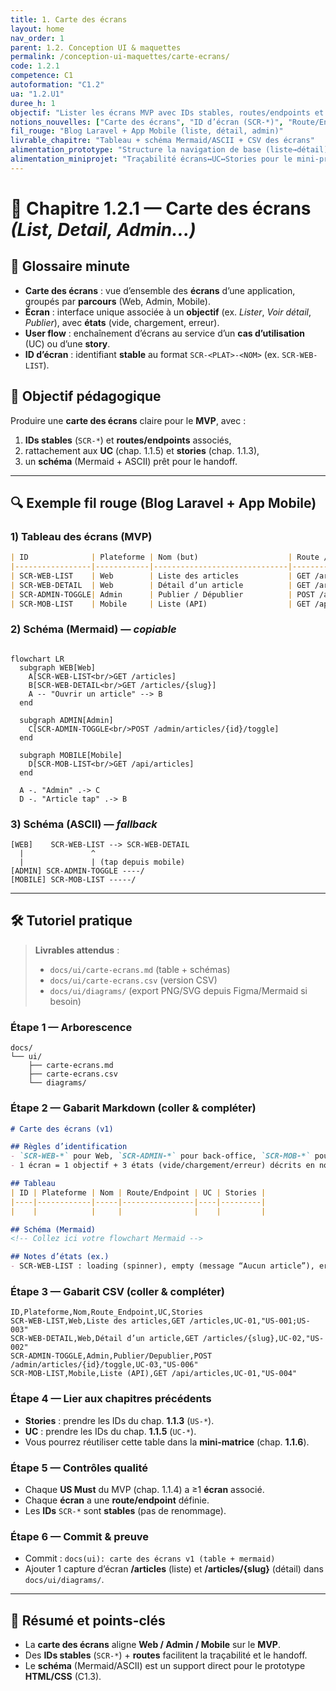 ```yaml
---
title: 1. Carte des écrans
layout: home
nav_order: 1
parent: 1.2. Conception UI & maquettes
permalink: /conception-ui-maquettes/carte-ecrans/
code: 1.2.1
competence: C1
autoformation: "C1.2"
ua: "1.2.U1"
duree_h: 1
objectif: "Lister les écrans MVP avec IDs stables, routes/endpoints et liens UC/Stories."
notions_nouvelles: ["Carte des écrans", "ID d’écran (SCR-*)", "Route/Endpoint"]
fil_rouge: "Blog Laravel + App Mobile (liste, détail, admin)"
livrable_chapitre: "Tableau + schéma Mermaid/ASCII + CSV des écrans"
alimentation_prototype: "Structure la navigation de base (liste→détail) du prototype N2"
alimentation_miniprojet: "Traçabilité écrans↔UC↔Stories pour le mini-projet N3"
---
```



# 📘 Chapitre 1.2.1 — Carte des écrans *(List, Detail, Admin…)*

## 📒 Glossaire minute
- **Carte des écrans** : vue d’ensemble des **écrans** d’une application, groupés par **parcours** (Web, Admin, Mobile).
- **Écran** : interface unique associée à un **objectif** (ex. *Lister*, *Voir détail*, *Publier*), avec **états** (vide, chargement, erreur).
- **User flow** : enchaînement d’écrans au service d’un **cas d’utilisation** (UC) ou d’une **story**.
- **ID d’écran** : identifiant **stable** au format `SCR-<PLAT>-<NOM>` (ex. `SCR-WEB-LIST`).

## 🎯 Objectif pédagogique
Produire une **carte des écrans** claire pour le **MVP**, avec :
1) **IDs stables** (`SCR-*`) et **routes/endpoints** associés,  
2) rattachement aux **UC** (chap. 1.1.5) et **stories** (chap. 1.1.3),  
3) un **schéma** (Mermaid + ASCII) prêt pour le handoff.

---

## 🔍 Exemple fil rouge (Blog Laravel + App Mobile)

### 1) Tableau des écrans (MVP)
```md
| ID              | Plateforme | Nom (but)                    | Route / Endpoint                          | UC    | Stories        |
|-----------------|------------|------------------------------|-------------------------------------------|-------|----------------|
| SCR-WEB-LIST    | Web        | Liste des articles           | GET /articles                             | UC-01 | US-001, US-003 |
| SCR-WEB-DETAIL  | Web        | Détail d’un article          | GET /articles/{slug}                      | UC-02 | US-002         |
| SCR-ADMIN-TOGGLE| Admin      | Publier / Dépublier          | POST /admin/articles/{id}/toggle          | UC-03 | US-006         |
| SCR-MOB-LIST    | Mobile     | Liste (API)                  | GET /api/articles                         | UC-01 | US-004         |
````

### 2) Schéma (Mermaid) — *copiable*

```

flowchart LR
  subgraph WEB[Web]
    A[SCR-WEB-LIST<br/>GET /articles]
    B[SCR-WEB-DETAIL<br/>GET /articles/{slug}]
    A -- "Ouvrir un article" --> B
  end

  subgraph ADMIN[Admin]
    C[SCR-ADMIN-TOGGLE<br/>POST /admin/articles/{id}/toggle]
  end

  subgraph MOBILE[Mobile]
    D[SCR-MOB-LIST<br/>GET /api/articles]
  end

  A -. "Admin" .-> C
  D -. "Article tap" .-> B

```

### 3) Schéma (ASCII) — *fallback*

```
[WEB]    SCR-WEB-LIST --> SCR-WEB-DETAIL
  |               ^
  |               | (tap depuis mobile)
[ADMIN] SCR-ADMIN-TOGGLE ----/
[MOBILE] SCR-MOB-LIST -----/
```

---

## 🛠 Tutoriel pratique

> **Livrables attendus** :
>
> * `docs/ui/carte-ecrans.md` (table + schémas)
> * `docs/ui/carte-ecrans.csv` (version CSV)
> * `docs/ui/diagrams/` (export PNG/SVG depuis Figma/Mermaid si besoin)

### Étape 1 — Arborescence

```
docs/
└── ui/
    ├── carte-ecrans.md
    ├── carte-ecrans.csv
    └── diagrams/
```

### Étape 2 — Gabarit Markdown (coller & compléter)

```md
# Carte des écrans (v1)

## Règles d’identification
- `SCR-WEB-*` pour Web, `SCR-ADMIN-*` pour back-office, `SCR-MOB-*` pour Mobile
- 1 écran = 1 objectif + 3 états (vide/chargement/erreur) décrits en note

## Tableau
| ID | Plateforme | Nom | Route/Endpoint | UC | Stories |
|----|------------|-----|----------------|----|---------|
|    |            |     |                |    |         |

## Schéma (Mermaid)
<!-- Collez ici votre flowchart Mermaid -->

## Notes d’états (ex.)
- SCR-WEB-LIST : loading (spinner), empty (message “Aucun article”), error (bannière)
```

### Étape 3 — Gabarit CSV (coller & compléter)

```csv
ID,Plateforme,Nom,Route_Endpoint,UC,Stories
SCR-WEB-LIST,Web,Liste des articles,GET /articles,UC-01,"US-001;US-003"
SCR-WEB-DETAIL,Web,Détail d’un article,GET /articles/{slug},UC-02,"US-002"
SCR-ADMIN-TOGGLE,Admin,Publier/Depublier,POST /admin/articles/{id}/toggle,UC-03,"US-006"
SCR-MOB-LIST,Mobile,Liste (API),GET /api/articles,UC-01,"US-004"
```

### Étape 4 — Lier aux chapitres précédents

* **Stories** : prendre les IDs du chap. **1.1.3** (`US-*`).
* **UC** : prendre les IDs du chap. **1.1.5** (`UC-*`).
* Vous pourrez réutiliser cette table dans la **mini-matrice** (chap. **1.1.6**).

### Étape 5 — Contrôles qualité

* Chaque **US Must** du MVP (chap. 1.1.4) a ≥1 **écran** associé.
* Chaque **écran** a une **route/endpoint** définie.
* Les **IDs** `SCR-*` sont **stables** (pas de renommage).

### Étape 6 — Commit & preuve

* Commit : `docs(ui): carte des écrans v1 (table + mermaid)`
* Ajouter 1 capture d’écran **/articles** (liste) et **/articles/{slug}** (détail) dans `docs/ui/diagrams/`.

---

## 🧾 Résumé et points-clés

* La **carte des écrans** aligne **Web / Admin / Mobile** sur le **MVP**.
* Des **IDs stables** (`SCR-*`) + **routes** facilitent la traçabilité et le handoff.
* Le **schéma** (Mermaid/ASCII) est un support direct pour le prototype **HTML/CSS** (C1.3).

